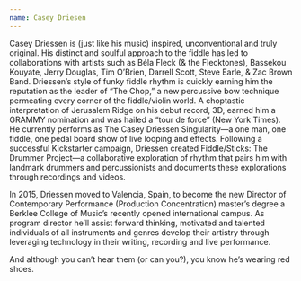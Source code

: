 ```yaml
---
name: Casey Driesen
---
```


Casey Driessen is (just like his music) inspired, unconventional and truly original. His distinct and soulful approach to the fiddle has led to collaborations with artists such as Béla Fleck (& the Flecktones), Bassekou Kouyate, Jerry Douglas, Tim O’Brien, Darrell Scott, Steve Earle, & Zac Brown Band. Driessen’s style of funky fiddle rhythm is quickly earning him the reputation as the leader of “The Chop,” a new percussive bow technique permeating every corner of the fiddle/violin world. A choptastic interpretation of Jerusalem Ridge on his debut record, 3D, earned him a GRAMMY nomination and was hailed a “tour de force” (New York Times). He currently performs as The Casey Driessen Singularity—a one man, one fiddle, one pedal board show of live looping and effects. Following a successful Kickstarter campaign, Driessen created Fiddle/Sticks: The Drummer Project—a collaborative exploration of rhythm that pairs him with landmark drummers and percussionists and documents these explorations through recordings and videos.

In 2015, Driessen moved to Valencia, Spain, to become the new Director of Contemporary Performance (Production Concentration) master’s degree a Berklee College of Music’s recently opened international campus. As program director he’ll assist forward thinking, motivated and talented individuals of all instruments and genres develop their artistry through leveraging technology in their writing, recording and live performance.

And although you can’t hear them (or can you?), you know he’s wearing red shoes.
